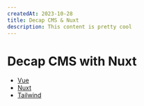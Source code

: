 ```yaml
---
createdAt: 2023-10-28
title: Decap CMS & Nuxt
description: This content is pretty cool
---
```


# Decap CMS with Nuxt

- [Vue](https://vuejs.org/)
- [Nuxt](https://nuxt.com/)
- [Tailwind](https://nerdcave.com/tailwind-cheat-sheet)